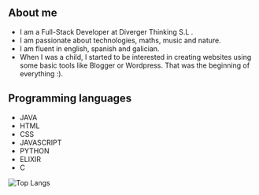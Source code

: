 ## About me

- I am a Full-Stack Developer at Diverger Thinking S.L .
- I am passionate about technologies, maths, music and nature.
- I am fluent in english, spanish and galician.
- When I was a child, I started to be interested in creating websites using some basic tools like Blogger or Wordpress. That was the beginning of everything :).


## Programming languages
- JAVA
- HTML
- CSS
- JAVASCRIPT
- PYTHON
- ELIXIR
- C

![Top Langs](https://github-readme-stats.vercel.app/api/top-langs/?username=JavierFreireBouzas&langs_count=10)
